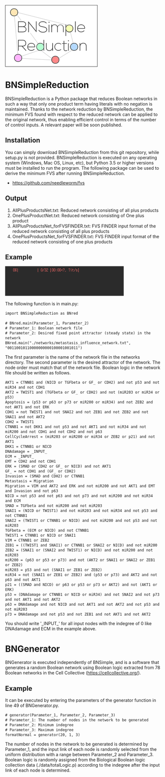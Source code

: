 <img src="BNSimpleReduction.png" alt="BNSimpleReduction" />

# BNSimpleReduction
BNSimpleReduction is a Python package that reduces Boolean networks in such a way that only one product term having literals with no negation is maintained. Thanks to the network reduction by BNSimpleReduction, the minimum FVS found with respect to the reduced network can be applied to the original network, thus enabling efficient control in terms of the number of control inputs. A relevant paper will be soon published.

## Installation
You can simply download BNSimpleReduction from this git repository, while setup.py is not provided. BNSimpleReduction is executed on any operating system (Windows, Mac OS, Linux, etc), but Python 3.5 or higher versions must be installed to run the program. The following package can be used to derive the minimum FVS after running BNSimpleReduction.
* https://github.com/needleworm/fvs

## Output
1. AllPlusProductsNet.txt: Reduced network consisting of all plus products
2. OnePlusProductNet.txt: Reduced network consisting of One plus product
3. AllPlusProductsNet_forFVSFINDER.txt: FVS FINDER input format of the reduced network consisting of all plus products
4. OnePlusProductsNet_forFVSFINDER.txt: FVS FINDER input format of the reduced network consisting of one plus products

## Example
<img src="animation.gif" alt="BNSimpleReduction" />

The following function is in main.py:
```
import BNSimpleReduction as BNred

# BNred.main(Parameter_1, Parameter_2)
# Parameter_1: Boolean network file
# Parameter_2: Desired fixed point attractor (steady state) in the network
BNred.main("./networks/metastasis_influence_network.txt", "00110010110000000000100001001011")
```

The first parameter is the name of the network file in the networks directory. The second parameter is the desired attractor of the network. The node order must match that of the network file. Boolean logic in the network file should be written as follows.
```
AKT1 = CTNNB1 and (NICD or TGFbeta or GF_ or CDH2) and not p53 and not miR34 and not CDH1
AKT2 = TWIST1 and (TGFbeta or GF_ or CDH2) and not (miR203 or miR34 or p53)
Apoptosis = (p53 or p63 or p73 or miR200 or miR34) and not ZEB2 and not AKT1 and not ERK
CDH1 = not TWIST1 and not SNAI2 and not ZEB1 and not ZEB2 and not SNAI1 and not AKT2
CDH2 = TWIST1
CTNNB1 = not DKK1 and not p53 and not AKT1 and not miR34 and not miR200 and not CDH1 and not CDH2 and not p63
CellCycleArrest = (miR203 or miR200 or miR34 or ZEB2 or p21) and not AKT1
DKK1 = CTNNB1 or NICD
DNAdamage = _INPUT_
ECM = _INPUT_
EMT = CDH2 and not CDH1
ERK = (SMAD or CDH2 or GF_ or NICD) and not AKT1
GF_ = not CDH1 and (GF_ or CDH2)
Invasion = (SMAD and CDH2) or CTNNB1
Metastasis = Migration
Migration = VIM and AKT2 and ERK and not miR200 and not AKT1 and EMT and Invasion and not p63
NICD = not p53 and not p63 and not p73 and not miR200 and not miR34 and ECM
SMAD = TGFbeta and not miR200 and not miR203
SNAI1 = (NICD or TWIST1) and not miR203 and not miR34 and not p53 and not CTNNB1
SNAI2 = (TWIST1 or CTNNB1 or NICD) and not miR200 and not p53 and not miR203
TGFbeta = (ECM or NICD) and not CTNNB1
TWIST1 = CTNNB1 or NICD or SNAI1
VIM = CTNNB1 or ZEB2
ZEB1 = ((TWIST1 and SNAI1) or CTNNB1 or SNAI2 or NICD) and not miR200
ZEB2 = (SNAI1 or (SNAI2 and TWIST1) or NICD) and not miR200 and not miR203
miR200 = (p63 or p53 or p73) and not (AKT2 or SNAI1 or SNAI2 or ZEB1 or ZEB2)
miR203 = p53 and not (SNAI1 or ZEB1 or ZEB2)
miR34 = not (SNAI1 or ZEB1 or ZEB2) and (p53 or p73) and AKT2 and not p63 and not AKT1
p21 = ((SMAD and NICD) or p63 or p53 or p73 or AKT2) and not (AKT1 or ERK)
p53 = (DNAdamage or CTNNB1 or NICD or miR34) and not SNAI2 and not p73 and not AKT1 and not AKT2
p63 = DNAdamage and not NICD and not AKT1 and not AKT2 and not p53 and not miR203
p73 = DNAdamage and not p53 and not ZEB1 and not AKT1 and not AKT2
```

You should write '\_INPUT\_' for all input nodes with the indegree of 0 like DNAdamage and ECM in the example above.

# BNGenerator
BNGenerator is executed independently of BNSimple, and is a software that generates a random Boolean network using Boolean logic extracted from 78 Boolean networks in the Cell Collective (https://cellcollective.org/).

## Example
It can be executed by entering the parameters of the generator function in line 49 of BNGenerator.py.

```
# generator(Parameter_1, Parameter_2, Parameter_3)
# Parameter_1: The number of nodes in the network to be generated
# Parameter_2: Minimum indegree
# Parameter_3: Maximum indegree
formatNormal = generator(20, 1, 3)
```

The number of nodes in the network to be generated is determined by Parameter_1, and the input link of each node is randomly selected from the uniform distribution with a range between Parameter_2 and Parameter_3. Boolean logic is randomly assigned from the Biological Boolean logic collection data (./data/totalLogic.p) according to the indegree after the input link of each node is determined.

